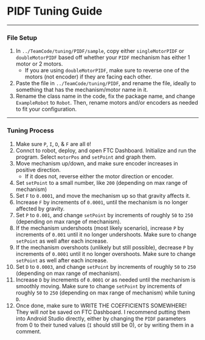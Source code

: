 # PIDF Tuning Guide

---

### File Setup

1. In `../TeamCode/tuning/PIDF/sample`, copy either `singleMotorPIDF` or `doubleMotorPIDF` based off whether your `PIDF` mechanism has either 1 motor or 2 motors.
   - If you are using `doubleMotorPIDF`, make sure to reverse one of the motors (not encoder) if they are facing each other. 
2. Paste the file in `../TeamCode/tuning/PIDF`, and rename the file, ideally to something that has the mechanism/motor name in it.
3. Rename the class name in the code, fix the package name, and change `ExampleRobot` to `Robot`. Then, rename motors and/or encoders as needed to fit your configuration.  

---

### Tuning Process

1. Make sure `P`, `I`, `D`, & `F` are all `0`!
2. Connct to robot, deploy, and open FTC Dashboard. Initialize and run the program. Select `motorPos` and `setPoint` and graph them.
3. Move mechanism up/down, and make sure encoder increases in positive direction.
    - If it does not, reverse either the motor direction or encoder.
4. Set `setPoint` to a small number, like `200` (depending on max range of mechanism)
5. Set `F` to `0.0001`, and move the mechanism up so that gravity affects it.
6. Increase `F` by increments of `0.0001`, until the mechanism is no longer affected by gravity.
7. Set `P` to `0.001`, and change `setPoint` by increments of roughly `50` to `250` (depending on max range of mechanism).
8. If the mechanism undershoots (most likely scenario), increase `P` by increments of `0.001` until it no longer undershoots. Make sure to change `setPoint` as well after each increase.
9. If the mechanism overshoots (unlikely but still possible), decrease `P` by increments of `0.0001` until it no longer overshoots. Make sure to change `setPoint` as well after each increase.
10. Set `D` to `0.0003`, and change `setPoint` by increments of roughly `50` to `250` (depending on max range of mechanism).
11. Increase `D` by increments of `0.0001` or as needed until the mechanism is smoothly moving. Make sure to change  `setPoint` by increments of roughly `50` to `250` (depending on max range of mechanism) while tuning `D`.
12. Once done, make sure to WRITE THE COEFFICIENTS SOMEWHERE! They will _not_ be saved on FTC Dashboard. I recommend putting them into Android Studio directly, either by changing the `PIDF` parameters from 0 to their tuned values (`I` should still be 0), or by writing them in a comment.